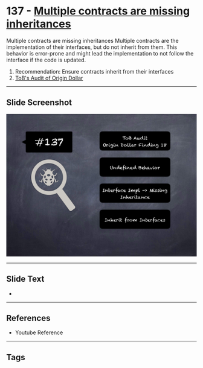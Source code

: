 
# 137 - [Multiple contracts are missing inheritances](./Multiple%20contracts%20are%20missing%20inheritances.md)

Multiple contracts are missing inheritances Multiple contracts are the implementation of their interfaces, but do not inherit from them. This behavior is error-prone and might lead the implementation to not follow the interface if the code is updated.


1. Recommendation: Ensure contracts inherit from their interfaces
2. [ToB's Audit of Origin Dollar](https://github.com/trailofbits/publications/blob/master/reviews/OriginDollar.pdf)


___
## Slide Screenshot
![137.png](../../images/8.%20Audit%20Findings%20201/137.png)
___
## Slide Text
- 
___
## References
- Youtube Reference
___
## Tags
